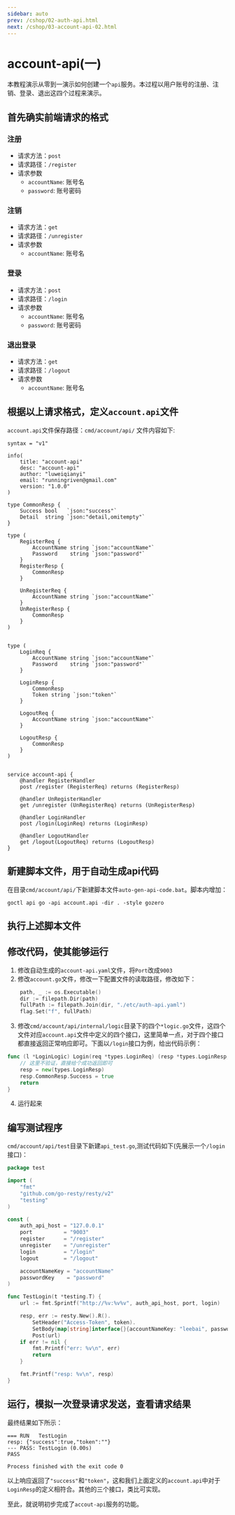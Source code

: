 ```yaml
---
sidebar: auto
prev: /cshop/02-auth-api.html
next: /cshop/03-account-api-02.html
---
```

# account-api(一)
本教程演示从零到一演示如何创建一个`api`服务。本过程以用户账号的注册、注销、登录、退出这四个过程来演示。

## 首先确实前端请求的格式
### 注册
* 请求方法：`post`
* 请求路径：`/register`
* 请求参数
    * `accountName`: 账号名
    * `password`: 账号密码

### 注销
* 请求方法：`get`
* 请求路径：`/unregister`
* 请求参数
    * `accountName`: 账号名

### 登录
* 请求方法：`post`
* 请求路径：`/login`
* 请求参数
    * `accountName`: 账号名
    * `password`: 账号密码

### 退出登录
* 请求方法：`get`
* 请求路径：`/logout`
* 请求参数
    * `accountName`: 账号名

## 根据以上请求格式，定义`account.api`文件
`account.api`文件保存路径：`cmd/account/api/`
文件内容如下:
```
syntax = "v1"

info(
    title: "account-api"
    desc: "account-api"
    author: "luweiqianyi"
    email: "runningriven@gmail.com"
    version: "1.0.0"
)

type CommonResp {
    Success bool   `json:"success"`
    Detail  string `json:"detail,omitempty"`
}

type (
    RegisterReq {
        AccountName string `json:"accountName"`
        Password    string `json:"password"`
    }
    RegisterResp {
        CommonResp
    }

    UnRegisterReq {
        AccountName string `json:"accountName"`
    }
    UnRegisterResp {
        CommonResp
    }
)


type (
    LoginReq {
        AccountName string `json:"accountName"`
        Password    string `json:"password"`
    }

    LoginResp {
        CommonResp
        Token string `json:"token"`
    }

    LogoutReq {
        AccountName string `json:"accountName"`
    }

    LogoutResp {
        CommonResp
    }
)


service account-api {
    @handler RegisterHandler
    post /register (RegisterReq) returns (RegisterResp)

    @handler UnRegisterHandler
    get /unregister (UnRegisterReq) returns (UnRegisterResp)

    @handler LoginHandler
    post /login(LoginReq) returns (LoginResp)

    @handler LogoutHandler
    get /logout(LogoutReq) returns (LogoutResp)
}
```
## 新建脚本文件，用于自动生成api代码
在目录`cmd/account/api/`下新建脚本文件`auto-gen-api-code.bat`。脚本内增加：
```shell
goctl api go -api account.api -dir . -style gozero
```
## 执行上述脚本文件
## 修改代码，使其能够运行
1. 修改自动生成的`account-api.yaml`文件，将`Port`改成`9003`
2. 修改`account.go`文件，修改一下配置文件的读取路径，修改如下：
```go
    path, _ := os.Executable()
	dir := filepath.Dir(path)
	fullPath := filepath.Join(dir, "./etc/auth-api.yaml")
	flag.Set("f", fullPath)
```
3. 修改`cmd/account/api/internal/logic`目录下的四个`*logic.go`文件，这四个文件对应`account.api`文件中定义的四个接口，这里简单一点，对于四个接口都直接返回正常响应即可。下面以`/login`接口为例，给出代码示例：
```go
func (l *LoginLogic) Login(req *types.LoginReq) (resp *types.LoginResp, err error) {
    // 这里不验证，直接给个成功返回即可
	resp = new(types.LoginResp)
	resp.CommonResp.Success = true
	return
}
```
4. 运行起来

## 编写测试程序
`cmd/account/api/test`目录下新建`api_test.go`,测试代码如下(先展示一个`/login`接口)：
```go
package test

import (
	"fmt"
	"github.com/go-resty/resty/v2"
	"testing"
)

const (
	auth_api_host = "127.0.0.1"
	port          = "9003"
	register      = "/register"
	unregister    = "/unregister"
	login         = "/login"
	logout        = "/logout"

	accountNameKey = "accountName"
	passwordKey    = "password"
)

func TestLogin(t *testing.T) {
	url := fmt.Sprintf("http://%v:%v%v", auth_api_host, port, login)

	resp, err := resty.New().R().
		SetHeader("Access-Token", token).
		SetBody(map[string]interface{}{accountNameKey: "leebai", passwordKey: "123456"}).
		Post(url)
	if err != nil {
		fmt.Printf("err: %v\n", err)
		return
	}

	fmt.Printf("resp: %v\n", resp)
}
```
## 运行，模拟一次登录请求发送，查看请求结果
最终结果如下所示：
```log
=== RUN   TestLogin
resp: {"success":true,"token":""}
--- PASS: TestLogin (0.00s)
PASS

Process finished with the exit code 0
```

以上响应返回了`"success"`和`"token"`，这和我们上面定义的`account.api`中对于`LoginResp`的定义相符合。其他的三个接口，类比可实现。

至此，就说明初步完成了`accout-api`服务的功能。